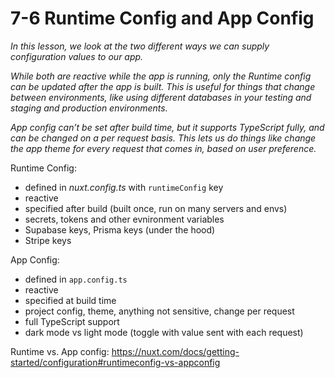 # 7-6 Runtime Config and App Config

*In this lesson, we look at the two different ways we can supply configuration values to our app.*

*While both are reactive while the app is running, only the Runtime config can be updated after the app is built. This is useful for things that change between environments, like using different databases in your testing and staging and production environments.*

*App config can’t be set after build time, but it supports TypeScript fully, and can be changed on a per request basis. This lets us do things like change the app theme for every request that comes in, based on user preference.*

Runtime Config:
- defined in *nuxt.config.ts* with `runtimeConfig` key
- reactive
- specified after build (built once, run on many servers and envs)
- secrets, tokens and other evnironment variables
- Supabase keys, Prisma keys (under the hood)
- Stripe keys

App Config:
- defined in `app.config.ts`
- reactive
- specified at build time
- project config, theme, anything not sensitive, change per request
- full TypeScript support
- dark mode vs light mode (toggle with value sent with each request)

Runtime vs. App config: https://nuxt.com/docs/getting-started/configuration#runtimeconfig-vs-appconfig
